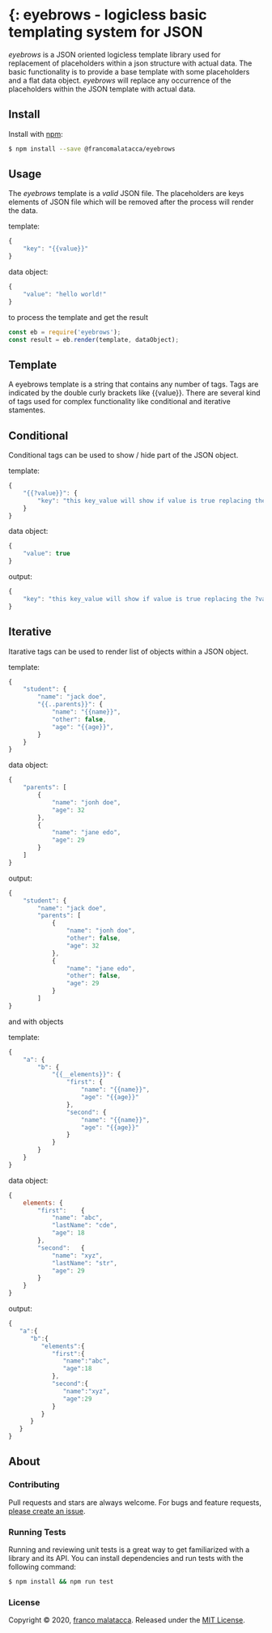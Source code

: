 {: eyebrows - logicless basic templating system for JSON
===

*eyebrows* is a JSON oriented logicless template library used for replacement of placeholders within a json structure with actual data.
The basic functionality is to provide a base template with some placeholders and a flat data object.
*eyebrows* will replace any occurrence of the placeholders within the JSON template with actual data.

## Install

Install with [npm](https://www.npmjs.com/):

```sh
$ npm install --save @francomalatacca/eyebrows
```

## Usage
The *eyebrows* template is a _valid_ JSON file. The placeholders are keys elements of JSON file which will be removed after the process will render the data.

template:
```javascript
{
    "key": "{{value}}"
}
```

data object:
```javascript
{
    "value": "hello world!"
}
```

to process the template and get the result 

```javascript
const eb = require('eyebrows');
const result = eb.render(template, dataObject);
```

## Template
A eyebrows template is a string that contains any number of tags. Tags are indicated by the double curly brackets like {{value}}. 
There are several kind of tags used for complex functionality like conditional and iterative stamentes.

## Conditional
Conditional tags can be used to show / hide part of the JSON object.

template:
```javascript
{
    "{{?value}}": {
        "key": "this key_value will show if value is true replacing the ?value key element"
    }
}
```

data object:
```javascript
{
    "value": true
}
```

output:
```javascript
{
    "key": "this key_value will show if value is true replacing the ?value key element"
}
```

## Iterative
Itarative tags can be used to render list of objects within a JSON object.

template:
```javascript
{
    "student": {
        "name": "jack doe",
        "{{..parents}}": {
            "name": "{{name}}",
            "other": false,
            "age": "{{age}}",
        }
    }
}
```

data object:
```javascript
{
    "parents": [
        {
            "name": "jonh doe",
            "age": 32
        },
        {
            "name": "jane edo",
            "age": 29
        }
    ]
}
```

output:
```javascript
{
    "student": {
        "name": "jack doe",
        "parents": [
            {
                "name": "jonh doe",
                "other": false,
                "age": 32
            },
            {
                "name": "jane edo",
                "other": false,
                "age": 29
            }
        ]
}
```
and with objects

template:
```javascript
{
    "a": {
        "b": {
            "{{__elements}}": {
                "first": {
                    "name": "{{name}}",
                    "age": "{{age}}"
                },
                "second": {
                    "name": "{{name}}",
                    "age": "{{age}}"
                }
            }
        }
    }
}
```

data object:
```javascript
{ 
    elements: {
        "first":    { 
            "name": "abc", 
            "lastName": "cde", 
            "age": 18 
        },
        "second":   { 
            "name": "xyz", 
            "lastName": "str", 
            "age": 29 
        }
    }
}
```

output:
```javascript
{
   "a":{
      "b":{
         "elements":{
            "first":{
               "name":"abc",
               "age":18
            },
            "second":{
               "name":"xyz",
               "age":29
            }
         }
      }
   }
}
```

## About

### Contributing

Pull requests and stars are always welcome. For bugs and feature requests, [please create an issue](../../issues/new).


### Running Tests
Running and reviewing unit tests is a great way to get familiarized with a library and its API. You can install dependencies and run tests with the following command:

```sh
$ npm install && npm run test
```

### License

Copyright © 2020, [franco malatacca](https://github.com/francomalatacca).
Released under the [MIT License](LICENSE).
